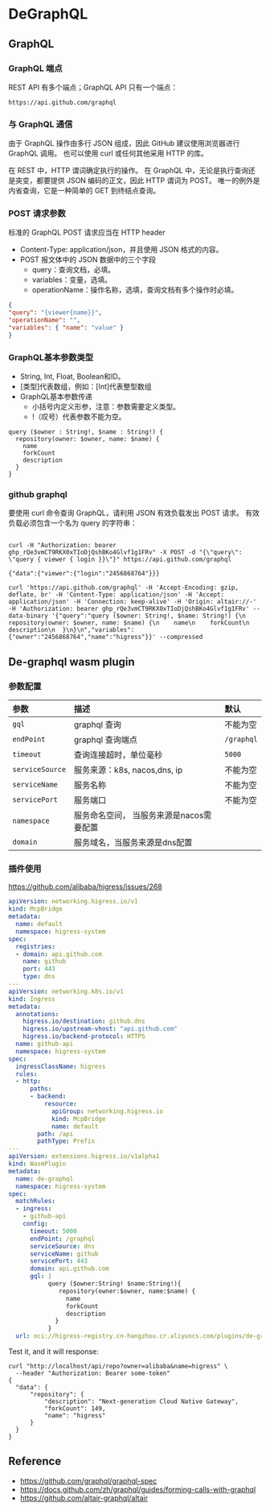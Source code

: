 # DeGraphQL

## GraphQL 

### GraphQL 端点

REST API 有多个端点；GraphQL API 只有一个端点：

```shell
https://api.github.com/graphql
```
### 与 GraphQL 通信

由于 GraphQL 操作由多行 JSON 组成，因此 GitHub 建议使用浏览器进行 GraphQL 调用。 也可以使用 curl 或任何其他采用 HTTP 的库。

在 REST 中，HTTP 谓词确定执行的操作。 在 GraphQL 中，无论是执行查询还是突变，都要提供 JSON 编码的正文，因此 HTTP 谓词为 POST。 唯一的例外是内省查询，它是一种简单的 GET 到终结点查询。

### POST 请求参数

标准的 GraphQL POST 请求应当在 HTTP header
- Content-Type: application/json，并且使用 JSON 格式的内容。
- POST 报文体中的 JSON 数据中的三个字段
  - query：查询文档，必填。
  - variables：变量，选填。
  - operationName：操作名称，选填，查询文档有多个操作时必填。

```json
{
"query": "{viewer{name}}",
"operationName": "",
"variables": { "name": "value" }
}
```

### GraphQL基本参数类型

- String, Int, Float, Boolean和ID。
- [类型]代表数组，例如：[Int]代表整型数组
- GraphQL基本参数传递
  - 小括号内定义形参，注意：参数需要定义类型。
  - !（叹号）代表参数不能为空。

```shell
query ($owner : String!, $name : String!) {
  repository(owner: $owner, name: $name) {
    name
    forkCount
    description
  }
}
```


### github graphql 

要使用 curl 命令查询 GraphQL，请利用 JSON 有效负载发出 POST 请求。 有效负载必须包含一个名为 query 的字符串：

```shell

curl -H "Authorization: bearer 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" -X POST -d "{\"query\": \"query { viewer { login }}\"}" https://api.github.com/graphql

{"data":{"viewer":{"login":"2456868764"}}}

```

```shell
curl 'https://api.github.com/graphql' -H 'Accept-Encoding: gzip, deflate, br' -H 'Content-Type: application/json' -H 'Accept: application/json' -H 'Connection: keep-alive' -H 'Origin: altair://-' -H 'Authorization: bearer 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' --data-binary '{"query":"query ($owner: String!, $name: String!) {\n  repository(owner: $owner, name: $name) {\n    name\n    forkCount\n    description\n  }\n}\n","variables":{"owner":"2456868764","name":"higress"}}' --compressed
```


## De-graphql wasm plugin

### 参数配置

| 参数              | 描述                      | 默认         |
|:----------------|:------------------------|:-----------|
| `gql`           | graphql 查询              | 不能为空       |
| `endPoint`      | graphql 查询端点            | `/graphql` |
| `timeout`       | 查询连接超时，单位毫秒             | `5000`     |
| `serviceSource` | 服务来源：k8s, nacos,dns, ip | 不能为空       |
| `serviceName`   | 服务名称                    | 不能为空       |
| `servicePort`   | 服务端口                    | 不能为空       |
| `namespace`     | 服务命名空间， 当服务来源是nacos需要配置 |      |
| `domain`        | 服务域名，当服务来源是dns配置        |      |

### 插件使用

https://github.com/alibaba/higress/issues/268

```yaml
apiVersion: networking.higress.io/v1
kind: McpBridge
metadata:
  name: default
  namespace: higress-system
spec:
  registries:
  - domain: api.github.com
    name: github
    port: 443
    type: dns
---
apiVersion: networking.k8s.io/v1
kind: Ingress
metadata:
  annotations:
    higress.io/destination: github.dns
    higress.io/upstream-vhost: "api.github.com"
    higress.io/backend-protocol: HTTPS
  name: github-api
  namespace: higress-system
spec:
  ingressClassName: higress  
  rules:
  - http:
      paths:
      - backend:
          resource:
            apiGroup: networking.higress.io
            kind: McpBridge
            name: default
        path: /api
        pathType: Prefix
---
apiVersion: extensions.higress.io/v1alpha1
kind: WasmPlugin
metadata:
  name: de-graphql
  namespace: higress-system
spec:
  matchRules:
  - ingress:
    - github-api
    config:
      timeout: 5000
      endPoint: /graphql
      serviceSource: dns
      serviceName: github
      servicePort: 443
      domain: api.github.com
      gql: |
           query ($owner:String! $name:String!){
              repository(owner:$owner, name:$name) {
                name
                forkCount
                description
             }
           }
  url: oci://higress-registry.cn-hangzhou.cr.aliyuncs.com/plugins/de-graphql:1.0.0
```

Test it, and it will response:

```shell
curl "http://localhost/api/repo?owner=alibaba&name=higress" \
  --header "Authorization: Bearer some-token"
{
  "data": {
      "repository": {
          "description": "Next-generation Cloud Native Gateway",
          "forkCount": 149,
          "name": "higress"
      }
  }
}
```

## Reference

- https://github.com/graphql/graphql-spec
- https://docs.github.com/zh/graphql/guides/forming-calls-with-graphql
- https://github.com/altair-graphql/altair







